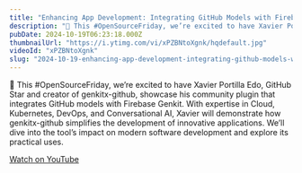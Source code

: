 ```yaml
---
title: "Enhancing App Development: Integrating GitHub Models with Firebase-Genkitx"
description: "🌟 This #OpenSourceFriday, we’re excited to have Xavier Portilla Edo, GitHub Star and creator of genkitx-github, showcase his community plugin that integrates GitHub models with Firebase Genkit. With expertise in Cloud, Kubernetes, DevOps, and Conversational AI, Xavier will demonstrate how genkitx-github simplifies the development of innovative applications. We’ll dive into the tool’s impact on modern software development and explore its practical uses."
pubDate: 2024-10-19T06:23:18.000Z
thumbnailUrl: "https://i.ytimg.com/vi/xPZBNtoXgnk/hqdefault.jpg"
videoId: "xPZBNtoXgnk"
slug: "2024-10-19-enhancing-app-development-integrating-github-models-with-firebase-genkitx"
---
```


🌟 This #OpenSourceFriday, we’re excited to have Xavier Portilla Edo, GitHub Star and creator of genkitx-github, showcase his community plugin that integrates GitHub models with Firebase Genkit. With expertise in Cloud, Kubernetes, DevOps, and Conversational AI, Xavier will demonstrate how genkitx-github simplifies the development of innovative applications. We’ll dive into the tool’s impact on modern software development and explore its practical uses.

[Watch on YouTube](https://www.youtube.com/watch?v=xPZBNtoXgnk)
